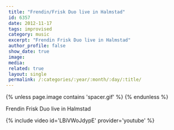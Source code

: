 ```yaml
---
 title: "Frendin/Frisk Duo live in Halmstad"
 id: 6357
 date: 2012-11-17
 tags: improvised
 category: music
 excerpt: "Frendin Frisk Duo live in Halmstad"
 author_profile: false
 show_date: true
 image: 
 media: 
 related: true
 layout: single
 permalink: /:categories/:year/:month/:day/:title/
---
```

{% unless page.image contains 'spacer.gif' %}
{% endunless %}

Frendin Frisk Duo live in Halmstad

{% include video id='LBiVWoJdypE' provider='youtube' %}

